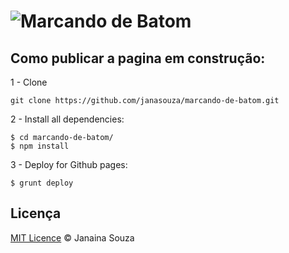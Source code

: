 # ![Marcando de Batom](https://rawgit.com/janasouza/marcando-de-batom/master/img/marcando-de-batom.svg)

## Como publicar a pagina em construção:

1 - Clone

	git clone https://github.com/janasouza/marcando-de-batom.git

2 - Install all dependencies:

	$ cd marcando-de-batom/
	$ npm install

3 - Deploy for Github pages:

	$ grunt deploy

## Licença
[MIT Licence](https://github.com/janasouza/marcando-de-batom/blob/master/LICENCE.md) © Janaina Souza
